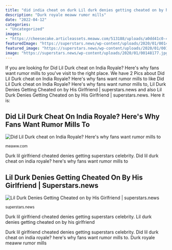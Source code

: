 ```yaml
---
title: "did india cheat on durk Lil durk denies getting cheated on by his girlfriend"
description: "Durk royale meaww rumor mills"
date: "2022-04-12"
categories:
- "Uncategorized"
images:
- "https://cheesecake.articleassets.meaww.com/513188/uploads/a0dd41c0-441c-11eb-886e-dd397d0b2253_800_420.jpeg"
featuredImage: "https://superstars.news/wp-content/uploads/2020/01/00148177.jpg"
featured_image: "https://superstars.news/wp-content/uploads/2020/01/00148177.jpg"
image: "https://superstars.news/wp-content/uploads/2020/01/00148177.jpg"
---
```


If you are looking for Did Lil Durk cheat on India Royale? Here&#039;s why fans want rumor mills to you've visit to the right place. We have 2 Pics about Did Lil Durk cheat on India Royale? Here&#039;s why fans want rumor mills to like Did Lil Durk cheat on India Royale? Here&#039;s why fans want rumor mills to, Lil Durk Denies Getting Cheated on by His Girlfriend | superstars.news and also Lil Durk Denies Getting Cheated on by His Girlfriend | superstars.news. Here it is:

## Did Lil Durk Cheat On India Royale? Here&#039;s Why Fans Want Rumor Mills To

![Did Lil Durk cheat on India Royale? Here&#039;s why fans want rumor mills to](https://cheesecake.articleassets.meaww.com/513188/uploads/a0dd41c0-441c-11eb-886e-dd397d0b2253_800_420.jpeg "Lil durk denies getting cheated on by his girlfriend")

<small>meaww.com</small>

Durk lil girlfriend cheated denies getting superstars celebrity. Did lil durk cheat on india royale? here&#039;s why fans want rumor mills to

## Lil Durk Denies Getting Cheated On By His Girlfriend | Superstars.news

![Lil Durk Denies Getting Cheated on by His Girlfriend | superstars.news](https://superstars.news/wp-content/uploads/2020/01/00148177.jpg "Did lil durk cheat on india royale? here&#039;s why fans want rumor mills to")

<small>superstars.news</small>

Durk lil girlfriend cheated denies getting superstars celebrity. Lil durk denies getting cheated on by his girlfriend

Durk lil girlfriend cheated denies getting superstars celebrity. Did lil durk cheat on india royale? here&#039;s why fans want rumor mills to. Durk royale meaww rumor mills
